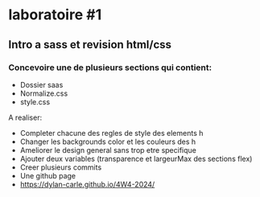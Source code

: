 # laboratoire #1
## Intro a sass et revision html/css
### Concevoire une de plusieurs sections qui contient:
 - Dossier saas
 - Normalize.css
 - style.css
 
A realiser:
 - Completer chacune des regles de style des elements h
 - Changer les backgrounds color et les couleurs des h
 - Ameliorer le design general sans trop etre specifique
 - Ajouter deux variables (transparence et largeurMax des sections flex)
 - Creer plusieurs commits
 - Une github page
 - https://dylan-carle.github.io/4W4-2024/